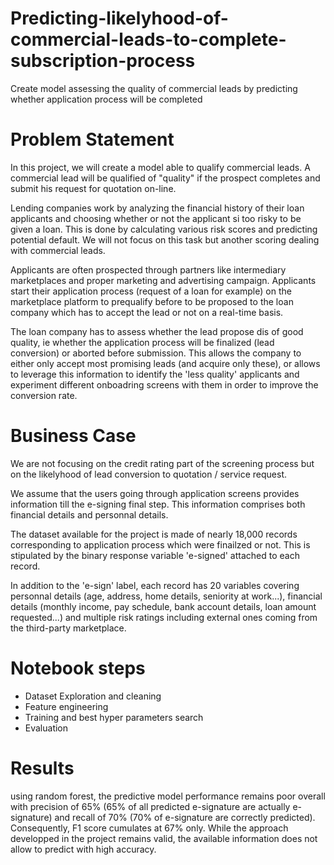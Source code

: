 # Predicting-likelyhood-of-commercial-leads-to-complete-subscription-process
Create model assessing the quality of commercial leads by predicting whether application process will be completed

# Problem Statement

In this project, we will create a model able to qualify commercial leads. A commercial lead will be qualified of "quality" if the prospect completes and submit his request for quotation on-line.

Lending companies work by analyzing the financial history of their loan applicants and choosing whether or not the applicant si too risky to be given a loan. This is done by calculating various risk scores and predicting potential default. We will not focus on this task but another scoring dealing with commercial leads.

Applicants are often prospected through partners like intermediary marketplaces and proper marketing and advertising campaign.
Applicants start their application process (request of a loan for example) on the marketplace platform to prequalify before to be proposed to the loan company which has to accept the lead or not on a real-time basis.

The loan company has to assess whether the lead propose dis of good quality, ie whether the application process will be finalized (lead conversion) or aborted before submission. This allows the company to either only accept most promising leads (and acquire only these), or allows to leverage this information to identify the 'less quality' applicants and experiment different onboadring screens with them in order to improve the conversion rate.

# Business Case

We are not focusing on the credit rating part of the screening process but on the likelyhood of lead conversion to quotation / service request.

We assume that the users going through application screens provides information till the e-signing final step. This information comprises both financial details and personnal details.

The dataset available for the project is made of nearly 18,000 records corresponding to application process which were finailzed or not. This is stipulated by the binary response variable  'e-signed' attached to each record.

In addition to the 'e-sign' label, each record has 20 variables covering personnal details (age, address, home details, seniority at work...), financial details (monthly income, pay schedule, bank account details, loan amount requested...) and multiple risk ratings including external ones coming from the third-party marketplace. 

# Notebook steps
- Dataset Exploration and cleaning
- Feature engineering
- Training and best hyper parameters search
- Evaluation

# Results

using random forest, the predictive model performance remains poor overall with precision of 65% (65% of all predicted e-signature are actually e-signature) and recall of 70% (70% of e-signature are correctly predicted). Consequently, F1 score cumulates at 67% only. While the approach developped in the project remains valid, the available information does not allow to predict with high accuracy.

